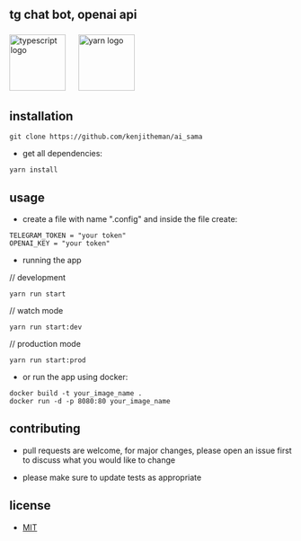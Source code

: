## tg chat bot, openai api

###

<div align="left">
  <img src="https://cdn.jsdelivr.net/gh/devicons/devicon/icons/typescript/typescript-original.svg" height="100" alt="typescript logo"  />
  <img width="15" />
  <img src="https://cdn.jsdelivr.net/gh/devicons/devicon/icons/yarn/yarn-original.svg" height="100" alt="yarn logo"  />
</div>

###

## installation

```shell
git clone https://github.com/kenjitheman/ai_sama
```

- get all dependencies:

```shell
yarn install
```

## usage

- create a file with name ".config" and inside the file create:

```.env
TELEGRAM_TOKEN = "your token"
OPENAI_KEY = "your token"
```

- running the app

// development
```shell
yarn run start
```

// watch mode
```shell
yarn run start:dev
```

// production mode
```shell
yarn run start:prod
```

-  or run the app using docker:

```shell
docker build -t your_image_name .
docker run -d -p 8080:80 your_image_name
```

## contributing

- pull requests are welcome, for major changes, please open an issue first
to discuss what you would like to change

- please make sure to update tests as appropriate

## license

- [MIT](https://choosealicense.com/licenses/mit/)
